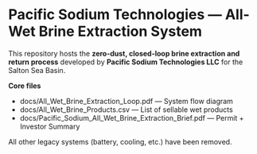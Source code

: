 ﻿# Pacific Sodium Technologies — All-Wet Brine Extraction System

This repository hosts the **zero-dust, closed-loop brine extraction and return process**
developed by **Pacific Sodium Technologies LLC** for the Salton Sea Basin.

**Core files**
- docs/All_Wet_Brine_Extraction_Loop.pdf — System flow diagram  
- docs/All_Wet_Brine_Products.csv — List of sellable wet products  
- docs/Pacific_Sodium_All_Wet_Brine_Extraction_Brief.pdf — Permit + Investor Summary  

All other legacy systems (battery, cooling, etc.) have been removed.
